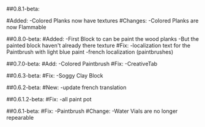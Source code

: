 ##0.8.1-beta:

#Added:
-Colored Planks now have textures
#Changes:
-Colored Planks are now Flammable

##0.8.0-beta:
#Added:
-First Block to can be paint the wood planks
-But the painted block haven't already there texture
#Fix:
-localization text for the Paintbrush with light blue paint
-french localization (paintbrushes)

##0.7.0-beta:
#Add:
-Colored Paintbrush
#Fix:
-CreativeTab

##0.6.3-beta:
#Fix:
-Soggy Clay Block

##0.6.2-beta:
#New:
-update french translation

##0.6.1.2-beta:
#Fix:
-all paint pot

##0.6.1-beta:
#Fix:
-Paintbrush
#Change:
-Water Vials are no longer repearable
